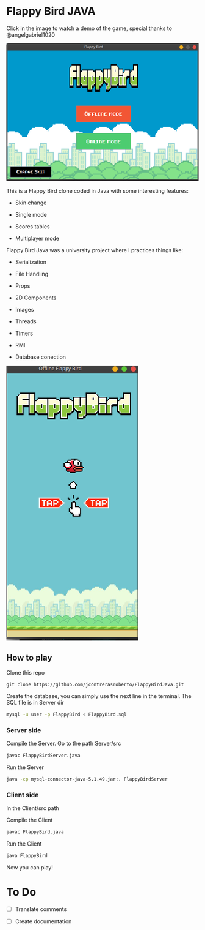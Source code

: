 # Flappy Bird JAVA
Click in the image to watch a demo of the game, special thanks to @angelgabriel1020

[![Demo](https://raw.githubusercontent.com/jcontrerasroberto/FlappyBirdJava/master/Captures/menu.png)](https://drive.google.com/file/d/1yGvt_zAGwoILMri2Hxh-lxYM6Ap3RC_Y/view "Demo")


This is a Flappy Bird clone coded in Java with some interesting features:

- Skin change

- Single mode

- Scores tables

- Multiplayer mode

Flappy Bird Java was a university project where I practices things like: 

- Serialization

- File Handling

- Props

- 2D Components

- Images

- Threads

- Timers

- RMI

- Database conection

![alt text](https://raw.githubusercontent.com/jcontrerasroberto/FlappyBirdJava/master/Captures/game.png)

## How to play

Clone this repo

```git
git clone https://github.com/jcontrerasroberto/FlappyBirdJava.git
```

Create the database, you can simply use the next line in the terminal. The SQL file is in Server dir

```bash
mysql -u user -p FlappyBird < FlappyBird.sql
```

### Server side

Compile the Server. Go to the path Server/src

```bash
javac FlappyBirdServer.java
```

Run the Server

```bash
java -cp mysql-connector-java-5.1.49.jar:. FlappyBirdServer
```

### Client side

In the Client/src path

Compile the Client

```bash
javac FlappyBird.java
```

Run the Client

```bash
java FlappyBird
```

Now you can play!



# To Do

- [ ] Translate comments

- [ ] Create documentation



